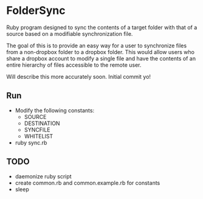 # FolderSync

Ruby program designed to sync the contents of a target folder with that of a source based on a modifiable synchronization file.

The goal of this is to provide an easy way for a user to synchronize files from a non-dropbox folder to a dropbox folder. This would allow users who share a dropbox account to modify a single file and have the contents of an entire hierarchy of files accessible to the remote user.

Will describe this more accurately soon. Initial commit yo!

## Run

* Modify the following constants:
  * SOURCE
  * DESTINATION
  * SYNCFILE
  * WHITELIST
* ruby sync.rb

## TODO

* daemonize ruby script
* create common.rb and common.example.rb for constants
* sleep

